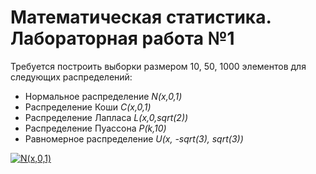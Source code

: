 # Математическая статистика. Лабораторная работа №1

Требуется построить выборки размером 10, 50, 1000 элементов для следующих распределений:
- Нормальное распределение *N(x,0,1)*
- Распределение Коши *C(x,0,1)*
- Распределение Лапласа *L(x,0,sqrt(2))*
- Распределение Пуассона *P(k,10)*
- Равномерное распределение *U(x, -sqrt(3), sqrt(3))*

<a href="https://www.codecogs.com/eqnedit.php?latex=N(x,0,1)" target="_blank"><img src="https://latex.codecogs.com/gif.latex?N(x,0,1)" title="N(x,0,1)" /></a>
